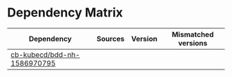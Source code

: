 # Dependency Matrix

Dependency | Sources | Version | Mismatched versions
---------- | ------- | ------- | -------------------
[cb-kubecd/bdd-nh-1586970795](https://github.com/cb-kubecd/bdd-nh-1586970795.git) |  | []() | 
